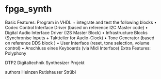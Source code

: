 # fpga_synth

Basic Features:
Program in VHDL + integrate and test the following blocks
• Codec Control Interface Driver (based on reference I2C Master code)
• Digital Audio Interface Driver (I2S Master Block)
• Infrastructure Blocks (Synchronise Inputs + Taktteiler for Audio-Clock)
• Tone Generator (based on reference DDS block )
• User Interface (reset, tone selection, volume control)
• Anschluss eines Keyboards (via Midi Interface)
Extra Features:
Polyphony

DTP2 Digitaltechnik Synthesizer Projekt

authors
Heinzen
Rutishauser
Strübi
